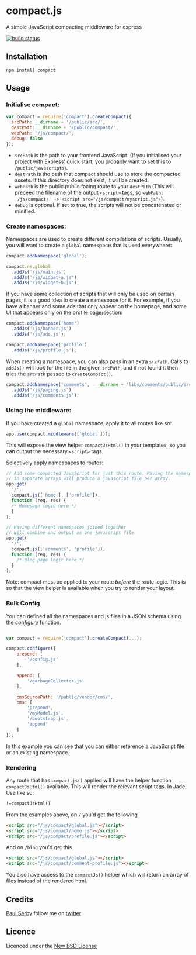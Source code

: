 # compact.js
A simple JavaScript compacting middleware for express

[![build status](https://secure.travis-ci.org/serby/compact.png)](http://travis-ci.org/serby/compact)

## Installation

    npm install compact

## Usage

### Initialise compact:

```js
var compact = require('compact').createCompact({
  srcPath: __dirname + '/public/src/',
  destPath: __dirname + '/public/compact/',
  webPath: '/js/compact/',
  debug: false
});
```

- `srcPath` is the path to your frontend JavaScript. (If you initialised your project with Express' quick start, you probably want to set this to `/public/javascripts`).
- `destPath` is the path that compact should use to store the compacted assets.
  If this directory does not exist, it will be created.
- `webPath` is the public public facing route to your `destPath` (This will preceed the filename of the output `<script>` tags, so `webPath: '/js/compact/' -> <script src="/js/compact/myscript.js">`).
- `debug` is optional. If set to true, the scripts will not be concatenated or minified.

### Create namespaces:

Namespaces are used to create different compilations of scripts. Usually, you will want to create a `global` namespace that is used everywhere:

```js
compact.addNamespace('global');

compact.ns.global
  .addJs('/js/main.js')
  .addJs('/js/widget-a.js')
  .addJs('/js/widget-b.js');
```

If you have some collection of scripts that will only be used on certain pages, it is a good idea to create a namespace for it. For example, if you have a banner and some ads that only appear on the homepage, and some UI that appears only on the profile page/section:

```js
compact.addNamespace('home')
  .addJs('/js/banner.js')
  .addJs('/js/ads.js');

compact.addNamespace('profile')
  .addJs('/js/profile.js');
```

When creating a namespace, you can also pass in an extra `srcPath`. Calls to `addJs()` will look for the file in the given `srcPath`, and if not found it then tries the `srcPath` passed to `createCompact()`.

```js
compact.addNamespace('comments',  __dirname + 'libs/comments/public/src/' )
  .addJs('/js/paging.js')
  .addJs('/js/comments.js');
```

### Using the middleware:

If you have created a `global` namespace, apply it to all routes like so:

```js
app.use(compact.middleware(['global']));
```

This will expose the view helper `compactJsHtml()` in your templates, so you can output the necessary `<script>` tags.

Selectively apply namespaces to routes:

```js
// Add some compacted JavaScript for just this route. Having the namespaces
// in separate arrays will produce a javascript file per array.
app.get(
  '/',
  compact.js(['home'], ['profile']),
  function (req, res) {
  /* Homepage logic here */
  }
);

// Having different namespaces joined together
// will combine and output as one javascript file.
app.get(
  '/',
  compact.js(['comments', 'profile']),
  function (req, res) {
    /* Blog page logic here */
  }
);
```

Note: compact must be applied to your route *before* the route logic. This is so that the view helper is available when you try to render your layout.

### Bulk Config

You can defined all the namespaces and js files in a JSON schema using the *configure* function.

```js

var compact = require('compact').createCompact(...);

compact.configure({
    prepend: [
        '/config.js'
    ],

    append: [
        '/garbageCollector.js'
    ],

    cmsSourcePath: '/public/vendor/cms/',
    cms: [
        'prepend',
        '/myModel.js',
        '/bootstrap.js',
        'append'
    ]
});

```

In this example you can see that you can either reference a JavaScript file or an existing namespace.

### Rendering

Any route that has `compact.js()` applied will have the helper function `compactJsHtml()` available. This will render the relevant script tags. In Jade, Use like so:

```html
!=compactJsHtml()
```

From the examples above, on `/` you'd get the following

```html
<script src="/js/compact/global.js"></script>
<script src="/js/compact/home.js"></script>
<script src="/js/compact/profile.js"></script>
```

And on `/blog` you'd get this

```html
<script src="/js/compact/global.js"></script>
<script src="/js/compact/comment-profile.js"></script>
```

You also have access to the `compactJs()` helper which will return an array
of files instead of the rendered html.

## Credits
[Paul Serby](https://github.com/serby/) follow me on [twitter](http://twitter.com/PabloSerbo)

## Licence
Licenced under the [New BSD License](http://opensource.org/licenses/bsd-license.php)
